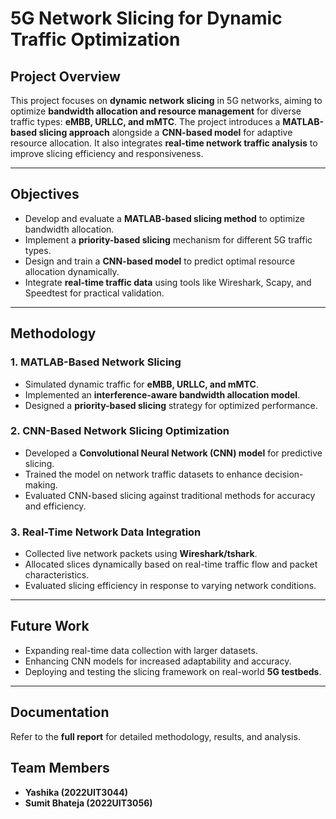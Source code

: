 # 5G Network Slicing for Dynamic Traffic Optimization

## Project Overview
This project focuses on **dynamic network slicing** in 5G networks, aiming to optimize **bandwidth allocation and resource management** for diverse traffic types: **eMBB, URLLC, and mMTC**. The project introduces a **MATLAB-based slicing approach** alongside a **CNN-based model** for adaptive resource allocation. It also integrates **real-time network traffic analysis** to improve slicing efficiency and responsiveness.

---

## Objectives
- Develop and evaluate a **MATLAB-based slicing method** to optimize bandwidth allocation.
- Implement a **priority-based slicing** mechanism for different 5G traffic types.
- Design and train a **CNN-based model** to predict optimal resource allocation dynamically.
- Integrate **real-time traffic data** using tools like Wireshark, Scapy, and Speedtest for practical validation.

---

## Methodology
### 1. **MATLAB-Based Network Slicing**
- Simulated dynamic traffic for **eMBB, URLLC, and mMTC**.
- Implemented an **interference-aware bandwidth allocation model**.
- Designed a **priority-based slicing** strategy for optimized performance.

### 2. **CNN-Based Network Slicing Optimization**
- Developed a **Convolutional Neural Network (CNN) model** for predictive slicing.
- Trained the model on network traffic datasets to enhance decision-making.
- Evaluated CNN-based slicing against traditional methods for accuracy and efficiency.

### 3. **Real-Time Network Data Integration**
- Collected live network packets using **Wireshark/tshark**.
- Allocated slices dynamically based on real-time traffic flow and packet characteristics.
- Evaluated slicing efficiency in response to varying network conditions.

---

## Future Work
- Expanding real-time data collection with larger datasets.
- Enhancing CNN models for increased adaptability and accuracy.
- Deploying and testing the slicing framework on real-world **5G testbeds**.

---

## Documentation
Refer to the **full report** for detailed methodology, results, and analysis.

## Team Members
- **Yashika (2022UIT3044)**
- **Sumit Bhateja (2022UIT3056)**
